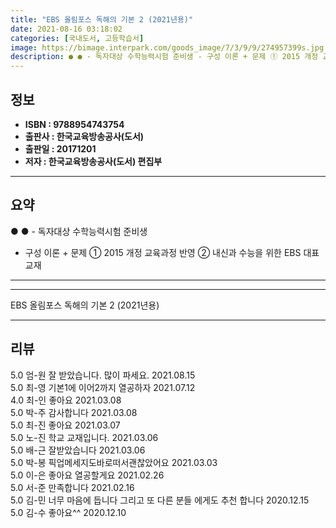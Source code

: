 ```yaml
---
title: "EBS 올림포스 독해의 기본 2 (2021년용)"
date: 2021-08-16 03:18:02
categories: [국내도서, 고등학습서]
image: https://bimage.interpark.com/goods_image/7/3/9/9/274957399s.jpg
description: ● ● - 독자대상 수학능력시험 준비생 - 구성 이론 + 문제 ① 2015 개정 교육과정 반영 ② 내신과 수능을 위한 EBS 대표 교재
---
```


## **정보**

- **ISBN : 9788954743754**
- **출판사 : 한국교육방송공사(도서)**
- **출판일 : 20171201**
- **저자 : 한국교육방송공사(도서) 편집부**

------



## **요약**

●  ●  - 독자대상  수학능력시험 준비생
- 구성  이론 + 문제
① 2015 개정 교육과정 반영
② 내신과 수능을 위한 EBS 대표 교재

------



------


EBS 올림포스 독해의 기본 2 (2021년용) 

------


## **리뷰** 

5.0 엄-원 잘 받았습니다. 많이 파세요. 2021.08.15 <br/>5.0 최-영 기본1에  이어2까지 열공하자 2021.07.12 <br/>4.0 최-인 좋아요 2021.03.08 <br/>5.0 박-주 감사합니다 2021.03.08 <br/>5.0 최-진 좋아요 2021.03.07 <br/>5.0 노-진 학교 교재입니다. 2021.03.06 <br/>5.0 배-근 잘받았습니다  2021.03.06 <br/>5.0 박-봉 픽업메세지도바로떠서괜찮았어요 2021.03.03 <br/>5.0 이-은 좋아요 열공할게요 2021.02.26 <br/>5.0 서-준 만족합니다 2021.02.16 <br/>5.0 김-민 너무 마음에 듭니다 그리고 또 다른 분들 에게도 추천 합니다  2020.12.15 <br/>5.0 김-수 좋아요^^ 2020.12.10 <br/>